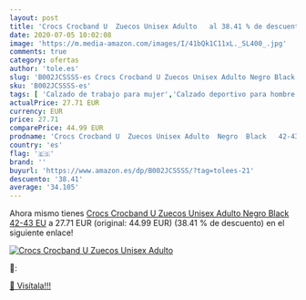 ```yaml
---
layout: post
title: 'Crocs Crocband U  Zuecos Unisex Adulto   al 38.41 % de descuento'
date: 2020-07-05 10:02:08
image: 'https://m.media-amazon.com/images/I/41bQk1C11xL._SL400_.jpg'
comments: true
category: ofertas
author: 'tole.es'
slug: 'B002JCSSSS-es Crocs Crocband U Zuecos Unisex Adulto Negro Black 42-43 EU'
sku: 'B002JCSSSS-es'
tags: [ 'Calzado de trabajo para mujer','Calzado deportivo para hombre','Calzado sanitario y de hostelería para mujer','Chanclas y sandalias de piscina para hombre','Sandalias y chanclas para niña','Zapatillas y calzado deportivo para hombre','Zapatos','Zapatos para hombre','Zapatos para mujer','Zapatos para niñas pequeñas','Zapatos y complementos','Zuecos sanitarios y de hostelería para mujer','Zuecos y mules para hombre','zuecos', ]
actualPrice: 27.71 EUR
currency: EUR
price: 27.71
comparePrice: 44.99 EUR
prodname: 'Crocs Crocband U  Zuecos Unisex Adulto  Negro  Black   42-43 EU'
country: 'es'
flag: '🇪🇸'
brand: ''
buyurl: 'https://www.amazon.es/dp/B002JCSSSS/?tag=tolees-21'
descuento: '38.41'
average: '34.105'
---
```


Ahora mismo tienes [Crocs Crocband U  Zuecos Unisex Adulto  Negro  Black   42-43 EU](https://www.amazon.es/dp/B002JCSSSS/?tag=tolees-21) a 27.71 EUR (original: 44.99 EUR) (38.41 %  de descuento) en el siguiente enlace!

[![Crocs Crocband U  Zuecos Unisex Adulto  ](https://m.media-amazon.com/images/I/41bQk1C11xL._SL400_.jpg)](https://www.amazon.es/dp/B002JCSSSS/?tag=tolees-21)

🔎:


[🛒 Visítala!!!](https://www.amazon.es/dp/B002JCSSSS/?tag=tolees-21)
